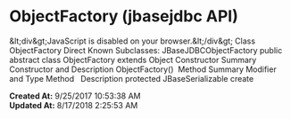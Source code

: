 # ObjectFactory (jbasejdbc API)

&amp;lt;div&amp;gt;JavaScript is disabled on your browser.&amp;lt;/div&amp;gt; Class ObjectFactory Direct Known Subclasses: JBaseJDBCObjectFactory public abstract class ObjectFactory extends Object Constructor Summary Constructor and Description ObjectFactory()  Method Summary Modifier and Type Method   Description protected JBaseSerializable create  

**Created At:** 9/25/2017 10:53:38 AM  
**Updated At:** 8/17/2018 2:25:53 AM  

